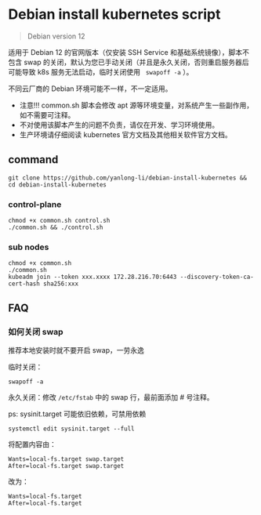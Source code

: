 # Debian install kubernetes script
> Debian version 12

适用于 Debian 12 的官网版本（仅安装 SSH Service 和基础系统镜像），脚本不包含 swap 的关闭，默认为您已手动关闭（并且是永久关闭，否则重启服务器后可能导致 k8s 服务无法启动，临时关闭使用 ` swapoff -a` ）。

不同云厂商的 Debian 环境可能不一样，不一定适用。

* 注意!!! common.sh 脚本会修改 apt 源等环境变量，对系统产生一些副作用，如不需要可注释。
* 不对使用该脚本产生的问题不负责，请仅在开发、学习环境使用。
* 生产环境请仔细阅读 kubernetes 官方文档及其他相关软件官方文档。

## command


```shell
git clone https://github.com/yanlong-li/debian-install-kubernetes && cd debian-install-kubernetes
```

### control-plane

```shell
chmod +x common.sh control.sh
./common.sh && ./control.sh
```

### sub nodes

```shell
chmod +x common.sh
./common.sh
kubeadm join --token xxx.xxxx 172.28.216.70:6443 --discovery-token-ca-cert-hash sha256:xxx
```



## FAQ

### 如何关闭 swap
推荐本地安装时就不要开启 swap，一劳永逸

临时关闭：
```shell
swapoff -a
```

永久关闭：修改 `/etc/fstab` 中的 swap 行，最前面添加 # 号注释。

ps: sysinit.target 可能依旧依赖，可禁用依赖
```shell
systemctl edit sysinit.target --full
```

将配置内容由：

    Wants=local-fs.target swap.target
    After=local-fs.target swap.target

改为：

    Wants=local-fs.target
    After=local-fs.target
